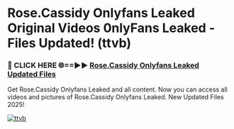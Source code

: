 # Rose.Cassidy Onlyfans Leaked Original Videos 0nlyFans Leaked - Files Updated! (ttvb)

<h3>🔴 CLICK HERE 🌐==►► <a href="https://tinyurl.com/brd5kh86" rel="nofollow">Rose.Cassidy Onlyfans Leaked Updated Files</a></h3>

Get Rose.Cassidy Onlyfans Leaked and all content. Now you can access all videos and pictures of Rose.Cassidy Onlyfans Leaked. New Updated Files 2025!

[![ttvb](https://i.imgur.com/K7sEzmb.gif)](https://tinyurl.com/brd5kh86)

